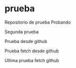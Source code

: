 # prueba
Repositorio de prueba
Probando

Segunda prueba

Prueba desde github

Prueba fetch desde github

Ultima prueba fetch github

